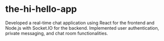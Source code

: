 # the-hi-hello-app
Developed a real-time chat application using React for the frontend and Node.js with Socket.IO for the backend. Implemented user authentication, private messaging, and chat room functionalities.
